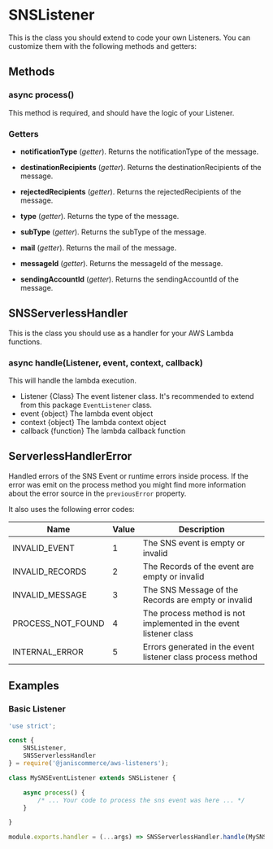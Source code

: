 # SNSListener

This is the class you should extend to code your own Listeners. You can customize them with the following methods and getters:

## Methods
### async process()
This method is required, and should have the logic of your Listener.

### Getters
* **notificationType** (*getter*).
Returns the notificationType of the message.

* **destinationRecipients** (*getter*).
Returns the destinationRecipients of the message.

* **rejectedRecipients** (*getter*).
Returns the rejectedRecipients of the message.

* **type** (*getter*).
Returns the type of the message.

* **subType** (*getter*).
Returns the subType of the message.

* **mail** (*getter*).
Returns the mail of the message.

* **messageId** (*getter*).
Returns the messageId of the message.

* **sendingAccountId** (*getter*).
Returns the sendingAccountId of the message.

## SNSServerlessHandler

This is the class you should use as a handler for your AWS Lambda functions.

### async handle(Listener, event, context, callback)
This will handle the lambda execution.
* Listener {Class} The event listener class. It's recommended to extend from this package `EventListener` class.
* event {object} The lambda event object
* context {object} The lambda context object
* callback {function} The lambda callback function

## ServerlessHandlerError

Handled errors of the SNS Event or runtime errors inside process. If the error was emit on the process method you might find more information about the error source in the `previousError` property.

It also uses the following error codes:

| Name | Value | Description |
| --- | --- | --- |
| INVALID_EVENT | 1 | The SNS event is empty or invalid |
| INVALID_RECORDS | 2 | The Records of the event are empty or invalid |
| INVALID_MESSAGE | 3 | The SNS Message of the Records are empty or invalid |
| PROCESS_NOT_FOUND | 4 | The process method is not implemented in the event listener class |
| INTERNAL_ERROR | 5 | Errors generated in the event listener class process method |

## Examples

### Basic Listener

```js
'use strict';

const {
	SNSListener,
	SNSServerlessHandler
} = require('@janiscommerce/aws-listeners');

class MySNSEventListener extends SNSListener {

	async process() {
		/* ... Your code to process the sns event was here ... */
	}

}

module.exports.handler = (...args) => SNSServerlessHandler.handle(MySNSEventListener, ...args);
```
